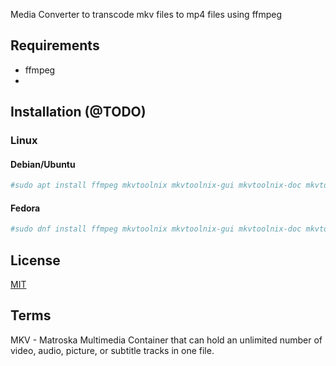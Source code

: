 Media Converter to transcode mkv files to mp4 files using ffmpeg

## Requirements

- ffmpeg
- 


## Installation (@TODO)

### Linux

#### Debian/Ubuntu

```bash 
#sudo apt install ffmpeg mkvtoolnix mkvtoolnix-gui mkvtoolnix-doc mkvtoolnix-qt mkvtoolnix-gui mkvtoolnix-gui-doc mkvtoolnix-gui-qt mkvtoolnix-gui-common mkvtoolnix-gui-extra mkvtoolnix-gui-extra-doc mkvtoolnix-gui-extra-qt
```

#### Fedora

```bash
#sudo dnf install ffmpeg mkvtoolnix mkvtoolnix-gui mkvtoolnix-doc mkvtoolnix-qt mkvtoolnix-gui mkvtoolnix-gui-doc mkvtoolnix-gui-qt mkvtoolnix-gui-common mkvtoolnix-gui-extra mkvtoolnix-gui-extra-doc mkvtoolnix-gui-extra-qt
```

## License

[MIT](https://choosealicense.com/licenses/mit/)

## Terms

MKV - Matroska Multimedia Container that can hold an unlimited number of video, audio, picture, or subtitle tracks in one file.
